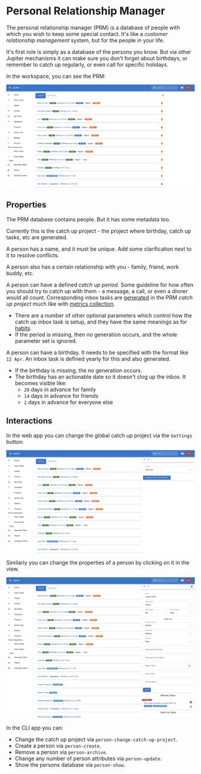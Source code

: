 # Personal Relationship Manager

The personal relationship manager (PRM) is a database of people with which you wish to keep some
special contact. It's like a _customer relationship management_ system, but for the people in
your life.

It's first role is simply as a database of the persons you know. But via other Jupiter mechanisms
it can make sure you don't forget about birthdays, or remember to catch up regularly, or even
call for specific holidays.

In the workspace, you can see the PRM:

![PRM in Workspace](../assets/persons-overview.png)

## Properties

The PRM database contains people. But it has some metadata too.

Currently this is the catch up project - the project where birthday, catch up tasks, etc are
generated.

A person has a name, and it must be unique. Add some clarification next to it to resolve
conflicts.

A person also has a certain relationship with you - family, friend, work buddy, etc.

A person can have a defined _catch up period_. Some guideline for how often you should try to
catch up with them - a message, a call, or even a dinner would all count. Corresponding
inbox tasks are [generated](tasks-generation.md) in the PRM _catch up project_ much like
with [metrics collection](metrics.md).

* There are a number of other optional parameters which control how the catch up inbox task is
  setup, and they have the same meanings as for [habits](habits.md).
* If the period is missing, then no generation occurs, and the whole parameter set is ignored.

A person can have a birthday. It needs to be specified with the format like `12 Apr`. An
inbox task is defined yearly for this and also generated.

* If the birthday is missing, the no generation occurs.
* The birthday has an actionable date so it doesn't clog up the inbox. It becomes visible like:
  * `28` days in advance for family
  * `14` days in advance for friends
  * `2` days in advance for everyone else

## Interactions

In the web app you can change the global catch up project via the `Settings` button:

![Persons Settings](../assets/persons-settings.png)

Similarly you can change the properties of a person by clicking on it in the view.

![Metrics Entry Update](../assets/persons-update.png)

In the CLI app you can:

* Change the catch up project via `person-change-catch-up-project`.
* Create a person via `person-create`.
* Remove a person via `person-archive`.
* Change any number of person attributes via `person-update`.
* Show the persons database via `person-show`.

